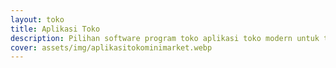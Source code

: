 ```yaml
---
layout: toko
title: Aplikasi Toko
description: Pilihan software program toko aplikasi toko modern untuk toko minimarket.
cover: assets/img/aplikasitokominimarket.webp
---
```

